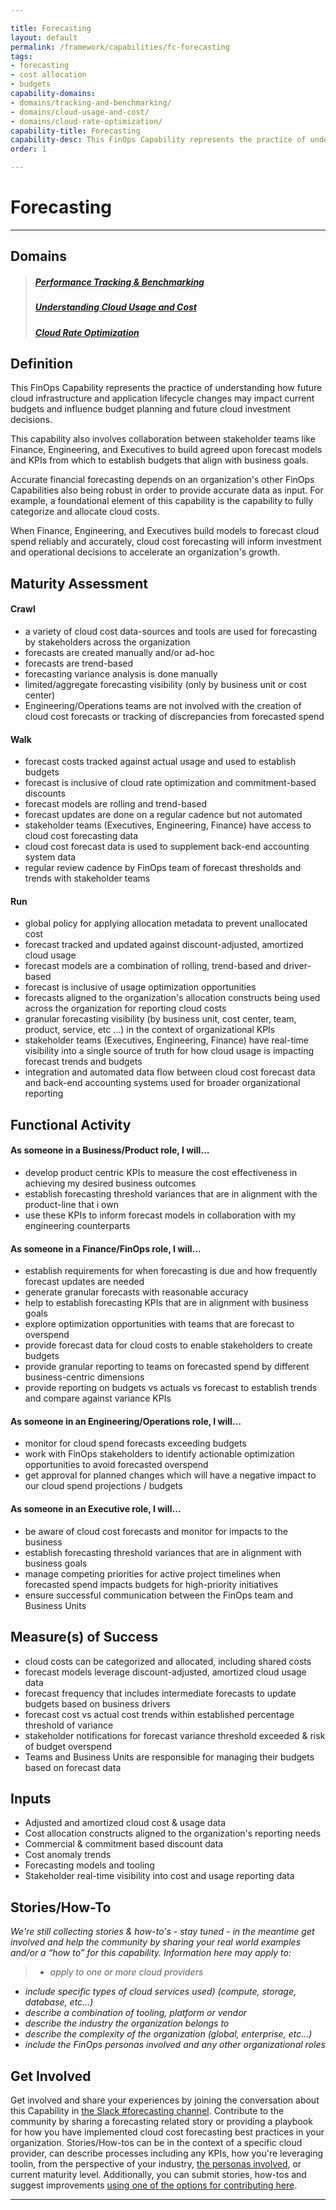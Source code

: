 ```yaml
---

title: Forecasting
layout: default
permalink: /framework/capabilities/fc-forecasting
tags:
- forecasting
- cost allocation
- budgets
capability-domains:
- domains/tracking-and-benchmarking/
- domains/cloud-usage-and-cost/
- domains/cloud-rate-optimization/
capability-title: Forecasting
capability-desc: This FinOps Capability represents the practice of understanding how future cloud infrastructure and application lifecycle changes may impact current budgets and influence budget planning and future cloud investment decisions.
order: 1

---
```

# Forecasting

---
## Domains
>##### [Performance Tracking & Benchmarking](domains/tracking-and-benchmarking/)
>##### [Understanding Cloud Usage and Cost](domains/cloud-usage-and-cost/)
>##### [Cloud Rate Optimization](domains/cloud-rate-optimization/)


## Definition
This FinOps Capability represents the practice of understanding how future cloud infrastructure and application lifecycle changes may impact current budgets and influence budget planning and future cloud investment decisions.

This capability also involves collaboration between stakeholder teams like Finance, Engineering, and Executives to build agreed upon forecast models and KPIs from which to establish budgets that align with business goals.

Accurate financial forecasting depends on an organization's other FinOps Capabilities also being robust in order to provide accurate data as input.  For example, a foundational element of this capability is the capability to fully categorize and allocate cloud costs.

When Finance, Engineering, and Executives build models to forecast cloud spend
reliably and accurately, cloud cost forecasting will inform investment and operational decisions to accelerate an organization's growth.



## Maturity Assessment
#### Crawl
* a variety of cloud cost data-sources and tools are used for forecasting by stakeholders across the organization
* forecasts are created manually and/or ad-hoc
* forecasts are trend-based
* forecasting variance analysis is done manually
* limited/aggregate forecasting visibility (only by business unit or cost center)
* Engineering/Operations teams are not involved with the creation of cloud cost forecasts or tracking of discrepancies from forecasted spend

#### Walk
* forecast costs tracked against actual usage and used to establish budgets
* forecast is inclusive of cloud rate optimization and commitment-based discounts
* forecast models are rolling and trend-based
* forecast updates are done on a regular cadence but not automated
* stakeholder teams (Executives, Engineering, Finance) have access to cloud cost forecasting data
* cloud cost forecast data is used to supplement back-end accounting system data
* regular review cadence by FinOps team of forecast thresholds and trends with stakeholder teams

#### Run
* global policy for applying allocation metadata to prevent unallocated cost
* forecast tracked and updated against discount-adjusted, amortized cloud usage
* forecast models are a combination of rolling, trend-based and driver-based
* forecast is inclusive of usage optimization opportunities
* forecasts aligned to the organization's allocation constructs being used across the organization for reporting cloud costs
* granular forecasting visibility (by business unit, cost center, team, product, service, etc ...) in the context of organizational KPIs
* stakeholder teams (Executives, Engineering, Finance) have real-time visibility into a single source of truth for how cloud usage is impacting forecast trends and budgets
* integration and automated data flow between cloud cost forecast data and back-end accounting systems used for broader organizational reporting




## Functional Activity
#### As someone in a Business/Product role, I will…
* develop product centric KPIs to measure the cost effectiveness in achieving my desired business outcomes
* establish forecasting threshold variances that are in alignment with the product-line that i own
* use these KPIs to inform forecast models in collaboration with my engineering counterparts

#### As someone in a Finance/FinOps role, I will…
* establish requirements for when forecasting is due and how frequently forecast updates are needed
* generate granular forecasts with reasonable accuracy
* help to establish forecasting KPIs that are in alignment with business goals
* explore optimization opportunities with teams that are forecast to overspend
* provide forecast data for cloud costs to enable stakeholders to create budgets
* provide granular reporting to teams on forecasted spend by different business-centric dimensions
* provide reporting on budgets vs actuals vs forecast to establish trends and compare against variance KPIs

#### As someone in an Engineering/Operations role, I will...
* monitor for cloud spend forecasts exceeding budgets
* work with FinOps stakeholders to identify actionable optimization opportunities to avoid forecasted overspend
* get approval for planned changes which will have a negative impact to our cloud spend projections / budgets

#### As someone in an Executive role, I will…
* be aware of cloud cost forecasts and monitor for impacts to the business
* establish forecasting threshold variances that are in alignment with business goals
* manage competing priorities for active project timelines when forecasted spend impacts budgets for high-priority initiatives
* ensure successful communication between the FinOps team and Business Units




## Measure(s) of Success
* cloud costs can be categorized and allocated, including shared costs
* forecast models leverage discount-adjusted, amortized cloud usage data
* forecast frequency that includes intermediate forecasts to update budgets based on business drivers
* forecast cost vs actual cost trends within established percentage threshold of variance
* stakeholder notifications for forecast variance threshold exceeded & risk of budget overspend
* Teams and Business Units are responsible for managing their budgets based on forecast data




## Inputs
* Adjusted and amortized cloud cost & usage data
* Cost allocation constructs aligned to the organization's reporting needs
* Commercial & commitment based discount data
* Cost anomaly trends
* Forecasting models and tooling
* Stakeholder real-time visibility into cost and usage reporting data




## Stories/How-To
_We're still collecting stories & how-to's - stay tuned - in the meantime get involved and help the community by sharing your real world examples and/or a “how to” for this capability. Information here may apply to:_
> * _apply to one or more cloud providers_
* _include specific types of cloud services used) (compute, storage, database, etc...)_
* _describe a combination of  tooling, platform or vendor_
* _describe the industry the organization belongs to_
* _describe the complexity of the organization (global, enterprise, etc…)_
* _include the FinOps personas involved and any other organizational roles_



## Get Involved
Get involved and share your experiences by joining the conversation about this Capability in [the Slack #forecasting channel](https://finopsfoundation.slack.com/archives/C01T6BW6TFZ).  Contribute to the community by sharing a forecasting related story or providing a playbook for how you have implemented cloud cost forecasting best practices in your organization.  Stories/How-tos can be in the context of a specific cloud provider, can describe processes including any KPIs,  how you're leveraging toolin, from the perspective of your industry, [the personas involved](https://www.finops.org/framework/personas/), or current maturity level.  Additionally, you can submit stories, how-tos and suggest improvements [using one of the options for contributing here](https://www.finops.org/introduction/how-to-contribute/).


---
